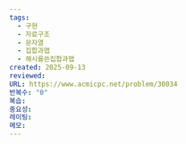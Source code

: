 ```yaml
---
tags:
  - 구현
  - 자료구조
  - 문자열
  - 집합과맵
  - 해시를쓴집합과맵
created: 2025-09-13
reviewed:
URL: https://www.acmicpc.net/problem/30034
반복수: "0"
복습:
중요성:
레이팅:
메모:
---
```

